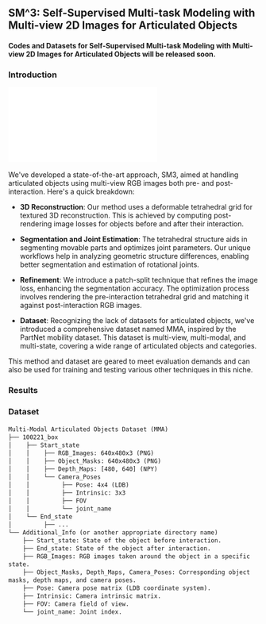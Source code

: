SM^3: Self-Supervised Multi-task Modeling with Multi-view 2D Images for Articulated Objects
----------
#### Codes and Datasets for  Self-Supervised Multi-task Modeling with Multi-view 2D Images for Articulated Objects will be released soon.

### Introduction

![Overview](./images/SM3_overview.pdf)

We've developed a state-of-the-art approach, SM3, aimed at handling articulated objects using multi-view RGB images both pre- and post-interaction. Here's a quick breakdown:

- **3D Reconstruction**: Our method uses a deformable tetrahedral grid for textured 3D reconstruction. This is achieved by computing post-rendering image losses for objects before and after their interaction.

- **Segmentation and Joint Estimation**: The tetrahedral structure aids in segmenting movable parts and optimizes joint parameters. Our unique workflows help in analyzing geometric structure differences, enabling better segmentation and estimation of rotational joints.

- **Refinement**: We introduce a patch-split technique that refines the image loss, enhancing the segmentation accuracy. The optimization process involves rendering the pre-interaction tetrahedral grid and matching it against post-interaction RGB images.

- **Dataset**: Recognizing the lack of datasets for articulated objects, we've introduced a comprehensive dataset named MMA, inspired by the PartNet mobility dataset. This dataset is multi-view, multi-modal, and multi-state, covering a wide range of articulated objects and categories.

This method and dataset are geared to meet evaluation demands and can also be used for training and testing various other techniques in this niche.


### Results

### Dataset

```
Multi-Modal Articulated Objects Dataset (MMA)
├── 100221_box
│    ├── Start_state
│    │    ├── RGB_Images: 640x480x3 (PNG)
│    │    ├── Object_Masks: 640x480x3 (PNG)
│    │    ├── Depth_Maps: [480, 640] (NPY)
│    │    └── Camera_Poses
│    │         ├── Pose: 4x4 (LDB)
│    │         ├── Intrinsic: 3x3
│    │         ├── FOV
│    │         └── joint_name
│    └── End_state
│         ├── ...
└── Additional_Info (or another appropriate directory name)
    ├── Start_state: State of the object before interaction.
    ├── End_state: State of the object after interaction.
    ├── RGB_Images: RGB images taken around the object in a specific state.
    ├── Object_Masks, Depth_Maps, Camera_Poses: Corresponding object masks, depth maps, and camera poses.
    ├── Pose: Camera pose matrix (LDB coordinate system).
    ├── Intrinsic: Camera intrinsic matrix.
    ├── FOV: Camera field of view.
    └── joint_name: Joint index.
```

